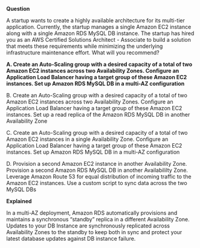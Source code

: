 **Question**

A startup wants to create a highly available architecture for its multi-tier application. Currently, the startup manages a single Amazon EC2 instance along with a single Amazon RDS MySQL DB instance. The startup has hired you as an AWS Certified Solutions Architect - Associate to build a solution that meets these requirements while minimizing the underlying infrastructure maintenance effort.
What will you recommend?

**A. Create an Auto-Scaling group with a desired capacity of a total of two Amazon EC2 instances across two Availability Zones. Configure an Application Load Balancer having a target group of these Amazon EC2 instances. Set up Amazon RDS MySQL DB in a multi-AZ configuration**

B. Create an Auto-Scaling group with a desired capacity of a total of two Amazon EC2 instances across two Availability Zones. Configure an Application Load Balancer having a target group of these Amazon EC2 instances. Set up a read replica of the Amazon RDS MySQL DB in another Availability Zone

C. Create an Auto-Scaling group with a desired capacity of a total of two Amazon EC2 instances in a single Availability Zone. Configure an Application Load Balancer having a target group of these Amazon EC2 instances. Set up Amazon RDS MySQL DB in a multi-AZ configuration

D. Provision a second Amazon EC2 instance in another Availability Zone. Provision a second Amazon RDS MySQL DB in another Availabililty Zone. Leverage Amazon Route 53 for equal distribution of incoming traffic to the Amazon EC2 instances. Use a custom script to sync data across the two MySQL DBs

**Explained**

In a multi-AZ deployment, Amazon RDS automatically provisions and maintains a synchronous “standby” replica in a different Availability Zone. Updates to your DB Instance are synchronously replicated across Availability Zones to the standby to keep both in sync and protect your latest database updates against DB instance failure.